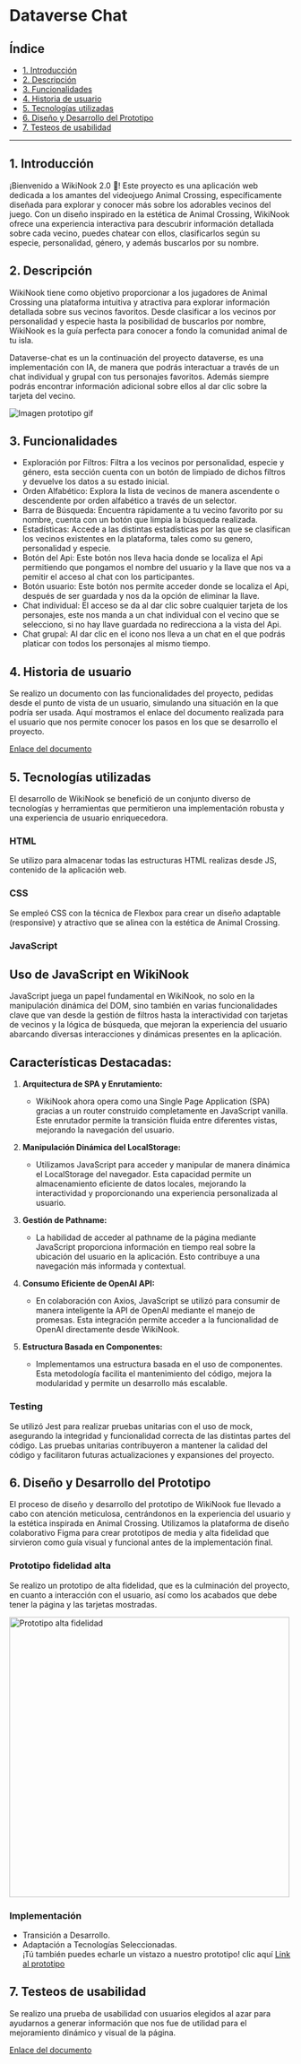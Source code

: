 # Dataverse Chat

## Índice

* [1. Introducción](#1-Introducción)
* [2. Descripción](#2-Descripción)
* [3. Funcionalidades](#4-funcionalidades)
* [4. Historia de usuario](#5-Historia-de-usuario)
* [5. Tecnologías utilizadas](#5-Tecnologías-utilizadas)
* [6. Diseño y Desarrollo del Prototipo](#7-Diseño-y-Desarrollo-del-Prototipo)
* [7. Testeos de usabilidad](#6-Testeos-de-usabilidad)

***

## 1. Introducción

¡Bienvenido a WikiNook 2.0 🏡!
Este proyecto es una aplicación web dedicada a los amantes del videojuego Animal Crossing, específicamente diseñada para explorar y conocer más sobre los adorables vecinos del juego. Con un diseño inspirado en la estética de Animal Crossing, WikiNook ofrece una experiencia interactiva para descubrir información detallada sobre cada vecino, puedes chatear con ellos, clasificarlos según su especie, personalidad, género, y además buscarlos por su nombre.

## 2. Descripción

WikiNook tiene como objetivo proporcionar a los jugadores de Animal Crossing una plataforma intuitiva y atractiva para explorar información detallada sobre sus vecinos favoritos. Desde clasificar a los vecinos por personalidad y especie hasta la posibilidad de buscarlos por nombre, WikiNook es la guía perfecta para conocer a fondo la comunidad animal de tu isla.

Dataverse-chat es un la continuación del proyecto dataverse, es una implementación con IA, de manera que podrás interactuar a través de un chat individual y grupal con tus personajes favoritos. Además siempre podrás encontrar información adicional sobre ellos al dar clic sobre la tarjeta del vecino.

![Imagen prototipo gif](DataverseChat.gif)


## 3. Funcionalidades

* Exploración por Filtros: Filtra a los vecinos por personalidad, especie y género, esta sección cuenta con un botón de limpiado de dichos filtros y devuelve los datos a su estado inicial.
* Orden Alfabético: Explora la lista de vecinos de manera ascendente o descendente por orden alfabético a través de un selector.
* Barra de Búsqueda: Encuentra rápidamente a tu vecino favorito por su nombre, cuenta con un botón que limpia la búsqueda realizada.
* Estadísticas: Accede a las distintas estadísticas por las que se clasifican los vecinos existentes en la plataforma, tales como su genero, personalidad y especie.
* Botón del Api: Este botón nos lleva hacia donde se localiza el Api permitiendo que pongamos el nombre del usuario y la llave que nos va a pemitir el acceso al chat con los participantes.
* Botón usuario: Este botón nos permite acceder donde se localiza el Api, después de ser guardada y nos da la opción de eliminar la llave.
* Chat individual: El acceso se da al dar clic sobre cualquier tarjeta de los personajes, este nos manda a un chat individual con el vecino que se selecciono, si no hay llave guardada no redirecciona a la vista del Api.
* Chat grupal: Al dar clic en el icono nos lleva a un chat en el que podrás platicar con todos los personajes al mismo tiempo.

## 4. Historia de usuario

Se realizo un documento con las funcionalidades del proyecto, pedidas desde el punto de vista de un usuario, simulando una situación en la que podría ser usada. Aquí mostramos el enlace del documento realizada para el usuario que nos permite conocer los pasos en los que se desarrollo el proyecto.

[Enlace del documento](https://docs.google.com/document/d/1KCDX0VXriCT2YyL0LWDCvNA1Gj6dbtcZ49BWl-eCmLg/edit?usp=sharing)

## 5. Tecnologías utilizadas

El desarrollo de WikiNook se benefició de un conjunto diverso de tecnologías y herramientas que permitieron una implementación robusta y una experiencia de usuario enriquecedora.

### HTML
Se utilizo para almacenar todas las estructuras HTML realizas desde JS, contenido de la aplicación web.

### CSS
Se empleó CSS con la técnica de Flexbox para crear un diseño adaptable (responsive) y atractivo que se alinea con la estética de Animal Crossing.

### JavaScript

## Uso de JavaScript en WikiNook

JavaScript juega un papel fundamental en WikiNook, no solo en la manipulación dinámica del DOM, sino también en varias funcionalidades clave que van desde la gestión de filtros hasta la interactividad con tarjetas de vecinos y la lógica de búsqueda, que mejoran la experiencia del usuario abarcando diversas interacciones y dinámicas presentes en la aplicación.


## Características Destacadas:

1. **Arquitectura de SPA y Enrutamiento:**
   - WikiNook ahora opera como una Single Page Application (SPA) gracias a un router construido completamente en JavaScript vanilla. Este enrutador permite la transición fluida entre diferentes vistas, mejorando la navegación del usuario.

2. **Manipulación Dinámica del LocalStorage:**
   - Utilizamos JavaScript para acceder y manipular de manera dinámica el LocalStorage del navegador. Esta capacidad permite un almacenamiento eficiente de datos locales, mejorando la interactividad y proporcionando una experiencia personalizada al usuario.

3. **Gestión de Pathname:**
   - La habilidad de acceder al pathname de la página mediante JavaScript proporciona información en tiempo real sobre la ubicación del usuario en la aplicación. Esto contribuye a una navegación más informada y contextual.

4. **Consumo Eficiente de OpenAI API:**
   - En colaboración con Axios, JavaScript se utilizó para consumir de manera inteligente la API de OpenAI mediante el manejo de promesas. Esta integración permite acceder a la funcionalidad de OpenAI directamente desde WikiNook.

5. **Estructura Basada en Componentes:**
   - Implementamos una estructura basada en el uso de componentes. Esta metodología facilita el mantenimiento del código, mejora la modularidad y permite un desarrollo más escalable.


### Testing
Se utilizó Jest para realizar pruebas unitarias con el uso de mock, asegurando la integridad y funcionalidad correcta de las distintas partes del código. Las pruebas unitarias contribuyeron a mantener la calidad del código y facilitaron futuras actualizaciones y expansiones del proyecto.

## 6. Diseño y Desarrollo del Prototipo
El proceso de diseño y desarrollo del prototipo de WikiNook fue llevado a cabo con atención meticulosa, centrándonos en la experiencia del usuario y la estética inspirada en Animal Crossing. Utilizamos la plataforma de diseño colaborativo Figma para crear prototipos de media y alta fidelidad que sirvieron como guía visual y funcional antes de la implementación final.

### Prototipo fidelidad alta
Se realizo un prototipo de alta fidelidad, que es la culminación del proyecto, en cuanto a interacción con el usuario, así como los acabados que debe tener la página y las tarjetas mostradas.

<img src="alta-fidelidad.jpg" alt="Prototipo alta fidelidad" width="500" height="500">

### Implementación
* Transición a Desarrollo.
* Adaptación a Tecnologías Seleccionadas. </br>
¡Tú también puedes echarle un vistazo a nuestro prototipo! clic aquí [Link al prototipo](https://www.figma.com/proto/UEVTY1rby4R9BMOrv4sp8J/Wikinook%2FDataverse?type=design&node-id=1-3506&t=9o74RyDyWvTNnIjl-0&scaling=scale-down&page-id=0%3A1&starting-point-node-id=1%3A3506)

## 7. Testeos de usabilidad

Se realizo una prueba de usabilidad con usuarios elegidos al azar para ayudarnos a generar información que nos fue de utilidad para el mejoramiento dinámico y visual de la página.

[Enlace del documento](https://docs.google.com/document/d/1kkh7_OWHChwCiappe9eLaYWBUV-tjlUVkmnMpctWin4/edit#heading=h.icq4iwform4o)
